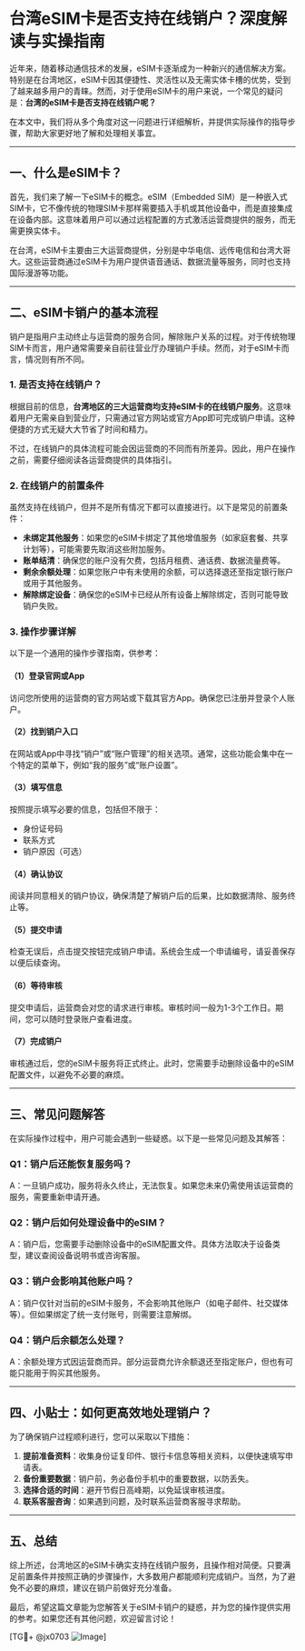 # 台湾eSIM卡是否支持在线销户？深度解读与实操指南

近年来，随着移动通信技术的发展，eSIM卡逐渐成为一种新兴的通信解决方案。特别是在台湾地区，eSIM卡因其便捷性、灵活性以及无需实体卡槽的优势，受到了越来越多用户的青睐。然而，对于使用eSIM卡的用户来说，一个常见的疑问是：**台湾的eSIM卡是否支持在线销户呢？**

在本文中，我们将从多个角度对这一问题进行详细解析，并提供实际操作的指导步骤，帮助大家更好地了解和处理相关事宜。

---

## 一、什么是eSIM卡？

首先，我们来了解一下eSIM卡的概念。eSIM（Embedded SIM）是一种嵌入式SIM卡，它不像传统的物理SIM卡那样需要插入手机或其他设备中，而是直接集成在设备内部。这意味着用户可以通过远程配置的方式激活运营商提供的服务，而无需更换实体卡。

在台湾，eSIM卡主要由三大运营商提供，分别是中华电信、远传电信和台湾大哥大。这些运营商通过eSIM卡为用户提供语音通话、数据流量等服务，同时也支持国际漫游等功能。

---

## 二、eSIM卡销户的基本流程

销户是指用户主动终止与运营商的服务合同，解除账户关系的过程。对于传统物理SIM卡而言，用户通常需要亲自前往营业厅办理销户手续。然而，对于eSIM卡而言，情况则有所不同。

### 1. **是否支持在线销户？**

根据目前的信息，**台湾地区的三大运营商均支持eSIM卡的在线销户服务**。这意味着用户无需亲自到营业厅，只需通过官方网站或官方App即可完成销户申请。这种便捷的方式无疑大大节省了时间和精力。

不过，在线销户的具体流程可能会因运营商的不同而有所差异。因此，用户在操作之前，需要仔细阅读各运营商提供的具体指引。

### 2. **在线销户的前置条件**

虽然支持在线销户，但并不是所有情况下都可以直接进行。以下是常见的前置条件：

- **未绑定其他服务**：如果您的eSIM卡绑定了其他增值服务（如家庭套餐、共享计划等），可能需要先取消这些附加服务。
- **账单结清**：确保您的账户没有欠费，包括月租费、通话费、数据流量费等。
- **剩余余额处理**：如果您账户中有未使用的余额，可以选择退还至指定银行账户或用于其他服务。
- **解除绑定设备**：确保您的eSIM卡已经从所有设备上解除绑定，否则可能导致销户失败。

### 3. **操作步骤详解**

以下是一个通用的操作步骤指南，供参考：

#### （1）登录官网或App
访问您所使用的运营商的官方网站或下载其官方App。确保您已注册并登录个人账户。

#### （2）找到销户入口
在网站或App中寻找“销户”或“账户管理”的相关选项。通常，这些功能会集中在一个特定的菜单下，例如“我的服务”或“账户设置”。

#### （3）填写信息
按照提示填写必要的信息，包括但不限于：
- 身份证号码
- 联系方式
- 销户原因（可选）

#### （4）确认协议
阅读并同意相关的销户协议，确保清楚了解销户后的后果，比如数据清除、服务终止等。

#### （5）提交申请
检查无误后，点击提交按钮完成销户申请。系统会生成一个申请编号，请妥善保存以便后续查询。

#### （6）等待审核
提交申请后，运营商会对您的请求进行审核。审核时间一般为1-3个工作日。期间，您可以随时登录账户查看进度。

#### （7）完成销户
审核通过后，您的eSIM卡服务将正式终止。此时，您需要手动删除设备中的eSIM配置文件，以避免不必要的麻烦。

---

## 三、常见问题解答

在实际操作过程中，用户可能会遇到一些疑惑。以下是一些常见问题及其解答：

### Q1：销户后还能恢复服务吗？
A：一旦销户成功，服务将永久终止，无法恢复。如果您未来仍需使用该运营商的服务，需要重新申请开通。

### Q2：销户后如何处理设备中的eSIM？
A：销户后，您需要手动删除设备中的eSIM配置文件。具体方法取决于设备类型，建议查阅设备说明书或咨询客服。

### Q3：销户会影响其他账户吗？
A：销户仅针对当前的eSIM卡服务，不会影响其他账户（如电子邮件、社交媒体等）。但如果绑定了统一支付账号，则需要注意解绑。

### Q4：销户后余额怎么处理？
A：余额处理方式因运营商而异。部分运营商允许余额退还至指定账户，但也有可能只能用于购买其他服务。

---

## 四、小贴士：如何更高效地处理销户？

为了确保销户过程顺利进行，您可以采取以下措施：

1. **提前准备资料**：收集身份证复印件、银行卡信息等相关资料，以便快速填写申请表。
2. **备份重要数据**：销户前，务必备份手机中的重要数据，以防丢失。
3. **选择合适的时间**：避开节假日高峰期，以免延误审核进度。
4. **联系客服咨询**：如果遇到问题，及时联系运营商客服寻求帮助。

---

## 五、总结

综上所述，台湾地区的eSIM卡确实支持在线销户服务，且操作相对简便。只要满足前置条件并按照正确的步骤操作，大多数用户都能顺利完成销户。当然，为了避免不必要的麻烦，建议在销户前做好充分准备。

最后，希望这篇文章能为您解答关于eSIM卡销户的疑惑，并为您的操作提供实用的参考。如果您还有其他问题，欢迎留言讨论！

[TG💪+ @jx0703 ![Image](https://github.com/user-attachments/assets/dbca1d08-cadb-493c-b0ec-ad6f7a83f270)]